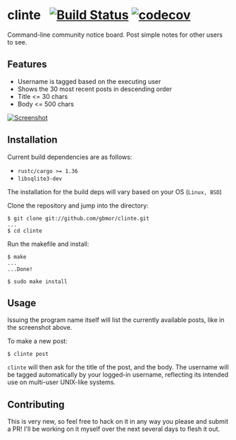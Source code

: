 # clinte &nbsp; [![Build Status](https://travis-ci.com/gbmor/clinte.svg?branch=master)](https://travis-ci.com/gbmor/clinte) [![codecov](https://codecov.io/gh/gbmor/clinte/branch/master/graph/badge.svg)](https://codecov.io/gh/gbmor/clinte)

Command-line community notice board. Post simple notes for other users to see. 

## Features

* Username is tagged based on the executing user
* Shows the 30 most recent posts in descending order
* Title <= 30 chars
* Body <= 500 chars

[![Screenshot](https://github.com/gbmor/clinte/blob/master/assets/clinte.png)](https://github.com/gbmor/clinte/blob/master/assets/clinte.png)

## Installation

Current build dependencies are as follows:

* `rustc/cargo >= 1.36`
* `libsqlite3-dev`

The installation for the build deps will vary based on your OS (`Linux, BSD`)

Clone the repository and jump into the directory:

```
$ git clone git://github.com/gbmor/clinte.git
...
$ cd clinte
```

Run the makefile and install:

```
$ make
...
...Done!

$ sudo make install
```

## Usage

Issuing the program name itself will list
the currently available posts, like in the screenshot above.

To make a new post:

```
$ clinte post
```

`clinte` will then ask for the title of the post, and the body. The username will be
tagged automatically by your logged-in username, reflecting its intended use on
multi-user UNIX-like systems.

## Contributing

This is very new, so feel free to hack on it in any way you
please and submit a PR! I'll be working on it myself over the next several days
to flesh it out.

